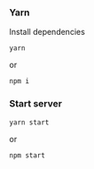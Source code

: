 ### Yarn

Install dependencies

    yarn

or

    npm i

### Start server

    yarn start

or

    npm start
